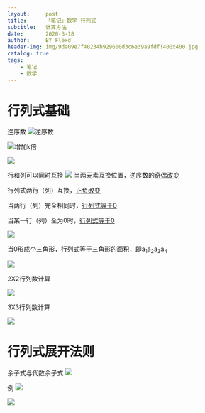```yaml
---
layout:     post
title:      「笔记」数学-行列式
subtitle:   计算方法
date:       2020-3-18
author:     BY Flexd
header-img: img/9da09e7f40234b929600d3c6e39a9fdf!400x400.jpg
catalog: true
tags:
    - 笔记
    - 数学
---
```


# 行列式基础
逆序数
![逆序数](https://note.youdao.com/yws/api/personal/file/WEB928d706c230dc12c69dac4478c1e8f75?method=download&shareKey=be778dc208bd0f51abf1d853f06d54b3)

![增加k倍](https://note.youdao.com/yws/api/personal/file/WEBa709889ca89c9e26e0b902ff58ac4371?method=download&shareKey=6a80e307cac201c53b386b7a2e828fda)

![](https://note.youdao.com/yws/api/personal/file/WEB371a0780d54cb0024146632f697abd2a?method=download&shareKey=ee4f94c91e5dcfb4cc255fcc0798c6d4)

行和列可以同时互换
![](https://note.youdao.com/yws/api/personal/file/WEBf115fd0ba9aa5128f4ca20779dd53089?method=download&shareKey=47c02eaa9248181f3498ddc2a8865cb2)
当两元素互换位置，逆序数的<u>奇偶改变</u>

行列式两行（列）互换，<u>正负改变</u>

当两行（列）完全相同时，<u>行列式等于0</u>



当某一行（列）全为0时，<u>行列式等于0</u>

![](https://note.youdao.com/yws/api/personal/file/WEBed312b77752d5fbddcea3ef2b7a5b238?method=download&shareKey=90f2ef46908b9b6d70cbe12f34db4ce3)

当0形成个三角形，行列式等于三角形的面积，即a<sub>1</sub>a<sub>2</sub>a<sub>3</sub>a<sub>4</sub>

![](https://note.youdao.com/yws/api/personal/file/WEB7d0e2691545223432c08864ed89cb486?method=download&shareKey=44861c173f1f4041bcbdbc983f16c598)

2X2行列数计算

![](https://note.youdao.com/yws/api/personal/file/WEB0e2c951d22cc7c48694f54a824b4ffa6?method=download&shareKey=3e2c9b947663bcdfe4971f985dae0acf)

3X3行列数计算

![](https://note.youdao.com/yws/api/personal/file/WEBc0d081fd2682b9178e4c004eb4369c65?method=download&shareKey=39b3029437afd9dcc8c8056096ae4754)

# 行列式展开法则
余子式与代数余子式
![](https://note.youdao.com/yws/api/personal/file/WEB3874e487c62ebc0e9fb6a57fb87ec837?method=download&shareKey=f23e343d0d41126d2990a0bccc9c7915)

例
![](https://note.youdao.com/yws/api/personal/file/WEB25bf45482901b10efff3b2b6ec8c3325?method=download&shareKey=3b8e758b99c3496517e2b39be07eb59c)

![](https://note.youdao.com/yws/api/personal/file/WEBdf291263497fd07c80dcbabd4ea3ecc3?method=download&shareKey=1dda2fffac79566cd1a803637ee47368)